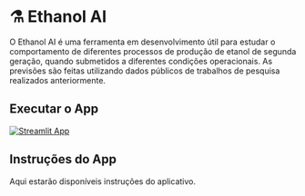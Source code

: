 # ⚗️ Ethanol AI

O Ethanol AI é uma ferramenta em desenvolvimento útil para estudar o comportamento de diferentes processos de produção de etanol de segunda geração, quando submetidos a diferentes condições operacionais.
As previsões são feitas utilizando dados públicos de trabalhos de pesquisa realizados anteriormente.

## Executar o App

[![Streamlit App](https://static.streamlit.io/badges/streamlit_badge_black_white.svg)](https://ethanol-ai.streamlit.app/)

## Instruções do App

Aqui estarão disponíveis instruções do aplicativo.
